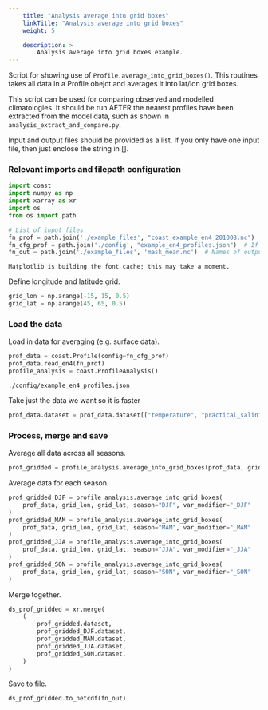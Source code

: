 ```yaml
---
    title: "Analysis average into grid boxes"
    linkTitle: "Analysis average into grid boxes"
    weight: 5

    description: >
        Analysis average into grid boxes example.
---
```

Script for showing use of `Profile.average_into_grid_boxes()`. This routines
takes all data in a Profile obejct and averages it into lat/lon grid boxes.

This script can be used for comparing observed and modelled climatologies. 
It should be run AFTER the nearest profiles have been extracted from the model
data, such as shown in `analysis_extract_and_compare.py`. 

Input and output files should be provided as a list. If you only have
one input file, then just enclose the string in []. 

### Relevant imports and filepath configuration


```python
import coast
import numpy as np
import xarray as xr
import os
from os import path

# List of input files
fn_prof = path.join('./example_files', "coast_example_en4_201008.nc")
fn_cfg_prof = path.join('./config', "example_en4_profiles.json")  # If needed
fn_out = path.join('./example_files', 'mask_mean.nc')  # Names of output files (coresponding to fn_in_list), include ".nc"
```

    Matplotlib is building the font cache; this may take a moment.


Define longitude and latitude grid.


```python
grid_lon = np.arange(-15, 15, 0.5)
grid_lat = np.arange(45, 65, 0.5)
```

### Load the data
Load in data for averaging (e.g. surface data).


```python
prof_data = coast.Profile(config=fn_cfg_prof)
prof_data.read_en4(fn_prof)
profile_analysis = coast.ProfileAnalysis()
```

    ./config/example_en4_profiles.json


Take just the data we want so it is faster


```python
prof_data.dataset = prof_data.dataset[["temperature", "practical_salinity"]]
```

### Process, merge and save

Average all data across all seasons.


```python
prof_gridded = profile_analysis.average_into_grid_boxes(prof_data, grid_lon, grid_lat)
```

Average data for each season.


```python
prof_gridded_DJF = profile_analysis.average_into_grid_boxes(
    prof_data, grid_lon, grid_lat, season="DJF", var_modifier="_DJF"
)
prof_gridded_MAM = profile_analysis.average_into_grid_boxes(
    prof_data, grid_lon, grid_lat, season="MAM", var_modifier="_MAM"
)
prof_gridded_JJA = profile_analysis.average_into_grid_boxes(
    prof_data, grid_lon, grid_lat, season="JJA", var_modifier="_JJA"
)
prof_gridded_SON = profile_analysis.average_into_grid_boxes(
    prof_data, grid_lon, grid_lat, season="SON", var_modifier="_SON"
)
```

Merge together.


```python
ds_prof_gridded = xr.merge(
    (
        prof_gridded.dataset,
        prof_gridded_DJF.dataset,
        prof_gridded_MAM.dataset,
        prof_gridded_JJA.dataset,
        prof_gridded_SON.dataset,
    )
)
```

Save to file.


```python
ds_prof_gridded.to_netcdf(fn_out)
```


```python

```
